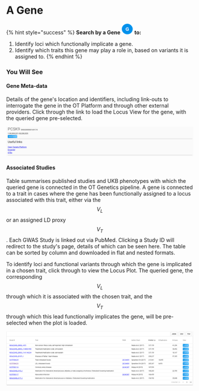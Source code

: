# A Gene

{% hint style="success" %}
**Search by a Gene** ![](../.gitbook/assets/g_30.png) **to:**

1. Identify loci which functionally implicate a gene. 
2. Identify which traits this gene may play a role in, based on variants it is assigned to.
{% endhint %}

### You Will See

#### Gene Meta-data

Details of the gene's location and identifiers, including link-outs to interrogate the gene in the OT Platform and through other external providers.  Click through the link to load the Locus View for the gene, with the queried gene pre-selected.

![](../.gitbook/assets/screen-shot-2018-10-08-at-14.25.27.png)

#### Associated Studies

Table summarises published studies and UKB phenotypes with which the queried gene is connected in the OT Genetics pipeline.  A gene is connected to a trait in cases where the gene has been functionally assigned to a locus associated with this trait, either via the $$V_L$$ or an assigned LD proxy $$V_T$$.  Each GWAS Study is linked out via PubMed.  Clicking a Study ID will redirect to the study's page, details of which can be seen here.  The table can be sorted by column and downloaded in flat and nested formats.

To identify loci and functional variants through which the gene is implicated in a chosen trait, click through to view the Locus Plot.  The queried gene, the corresponding $$V_L$$ through which it is associated with the chosen trait, and the $$V_T$$ through which this lead functionally implicates the gene, will be pre-selected when the plot is loaded.     

![](../.gitbook/assets/screen-shot-2018-10-08-at-12.46.49.png)


